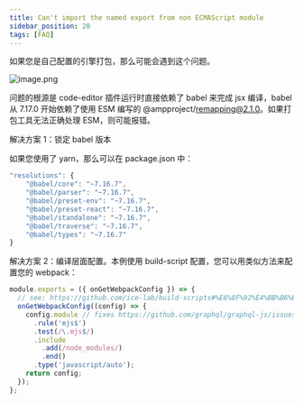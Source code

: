 ```yaml
---
title: Can't import the named export from non ECMAScript module
sidebar_position: 20
tags: [FAQ]
---
```

如果您是自己配置的引擎打包，那么可能会遇到这个问题。

![image.png](https://cdn.nlark.com/yuque/0/2022/png/242652/1644896737710-a746e04d-bf4a-40a3-b917-a09235363c81.png#clientId=u627d7b4e-5fe3-4&crop=0&crop=0&crop=1&crop=1&from=paste&height=492&id=u06a9f219&margin=%5Bobject%20Object%5D&name=image.png&originHeight=984&originWidth=1912&originalType=binary&ratio=1&rotation=0&showTitle=false&size=1210174&status=done&style=none&taskId=u2b829db8-026d-472a-baf4-d4660fb5a4a&title=&width=956)

问题的根源是 code-editor 插件运行时直接依赖了 babel 来完成 jsx 编译，babel 从 7.17.0 开始依赖了使用 ESM 编写的 @ampproject/remapping@2.1.0。如果打包工具无法正确处理 ESM，则可能报错。

解决方案 1：锁定 babel 版本

如果您使用了 yarn，那么可以在 package.json 中：

```typescript
"resolutions": {
    "@babel/core": "~7.16.7",
    "@babel/parser": "~7.16.7",
    "@babel/preset-env": "~7.16.7",
    "@babel/preset-react": "~7.16.7",
    "@babel/standalone": "~7.16.7",
    "@babel/traverse": "~7.16.7",
    "@babel/types": "~7.16.7"
}
```

解决方案 2：编译层面配置。本例使用 build-script 配置，您可以用类似方法来配置您的 webpack：

```typescript
module.exports = ({ onGetWebpackConfig }) => {
  // see: https://github.com/ice-lab/build-scripts#%E6%8F%92%E4%BB%B6%E5%BC%80%E5%8F%91
  onGetWebpackConfig((config) => {
    config.module // fixes https://github.com/graphql/graphql-js/issues/1272
      .rule('mjs$')
      .test(/\.mjs$/)
      .include
        .add(/node_modules/)
        .end()
      .type('javascript/auto');
    return config;
  });
};
```
